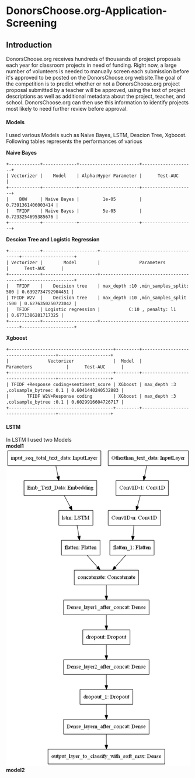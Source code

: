 # DonorsChoose.org-Application-Screening
## Introduction 
DonorsChoose.org receives hundreds of thousands of project proposals each year for classroom projects in need of funding. Right now, a large number of volunteers is needed to manually screen each submission before it's approved to be posted on the DonorsChoose.org website.The goal of the competition is to predict whether or not a DonorsChoose.org project proposal submitted by a teacher will be approved, using the text of project descriptions as well as additional metadata about the project, teacher, and school. DonorsChoose.org can then use this information to identify projects most likely to need further review before approval.</br>

#### Models 
I used various Models such as Naive Bayes, LSTM, Descion Tree, Xgboost. Following tables represents the performances of various 


**Naive Bayes**
```
+------------+-------------+-----------------------+--------------------+
| Vectorizer |    Model    | Alpha:Hyper Parameter |      Test-AUC      |
+------------+-------------+-----------------------+--------------------+
|    BOW     | Naive Bayes |         1e-05         | 0.7391361406003414 |
|   TFIDF    | Naive Bayes |         5e-05         | 0.7233254695385676 |
+------------+-------------+-----------------------+--------------------+
```


**Descion Tree and Logistic Regression**
```
+------------+---------------------+---------------------------------------+--------------------+
| Vectorizer |        Model        |               Parameters              |      Test-AUC      |
+------------+---------------------+---------------------------------------+--------------------+
|   TFIDF    |    Decision tree    | max_depth :10 ,min_samples_split: 500 | 0.6392734792904451 |
| TFIDF W2V  |    Decision tree    | max_depth :10 ,min_samples_split :500 | 0.6276350250723042 |
|   TFIDF    | Logistic regression |           C:10 , penalty: l1          | 0.6771386281717325 |
+------------+---------------------+---------------------------------------+--------------------+

```

**Xgboost**
```
+----------------------------------------+---------+-------------------------------------+--------------------+
|               Vectorizer               |  Model  |              Parameters             |      Test-AUC      |
+----------------------------------------+---------+-------------------------------------+--------------------+
| TFIDF +Response coding+sentiment_score | XGboost | max_depth :3 ,colsample_bytree: 0.1 | 0.6041440240532883 |
|       TFIDF W2V+Response coding        | XGboost | max_depth :3 ,colsample_bytree :0.1 | 0.6029916604726717 |
+----------------------------------------+---------+-------------------------------------+--------------------+
```

#### LSTM
In LSTM I used two Models </br>
**model1**
[<img src="68747470733a2f2f692e696d6775722e636f6d2f666b51386e476f2e706e67.png"/>](68747470733a2f2f692e696d6775722e636f6d2f666b51386e476f2e706e67.png)
**model2**
